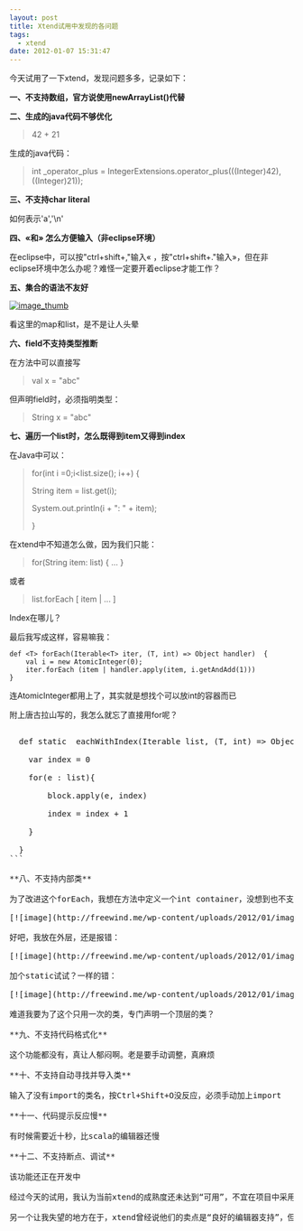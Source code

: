 ```yaml
---
layout: post
title: Xtend试用中发现的各问题
tags:
  - xtend
date: 2012-01-07 15:31:47
---
```


今天试用了一下xtend，发现问题多多，记录如下：

**一、不支持数组，官方说使用newArrayList()代替**

**二、生成的java代码不够优化**

> 42 + 21

生成的java代码：

> int _operator_plus = IntegerExtensions.operator_plus(((Integer)42), ((Integer)21));

**三、不支持char literal**

如何表示'a','\n'

**四、«和» 怎么方便输入（非eclipse环境）**

在eclipse中，可以按"ctrl+shift+,"输入« ，按"ctrl+shift+."输入»，但在非eclipse环境中怎么办呢？难怪一定要开着eclipse才能工作？

**五、集合的语法不友好**

[![image_thumb](http://freewind.me/wp-content/uploads/2012/01/image_thumb_thumb.png "image_thumb")](http://freewind.me/wp-content/uploads/2012/01/image_thumb7.png)

看这里的map和list，是不是让人头晕

**六、field不支持类型推断**

在方法中可以直接写

> val x = "abc"

但声明field时，必须指明类型：

> <font style="background-color: #ffffff">String x = "abc"</font>

**七、遍历一个list时，怎么既得到item又得到index**

在Java中可以：

> <font style="background-color: #ffffff">for(int i =0;i<list.size(); i++) {</font>
> 
> <font style="background-color: #ffffff">String item = list.get(i);</font>
> 
> <font style="background-color: #ffffff">System.out.println(i + ": " + item);</font>
> 
> <font style="background-color: #ffffff">}</font>

在xtend中不知道怎么做，因为我们只能：

> for(String item: list) { ... }

或者

> list.forEach [ item | ... ]

Index在哪儿？

最后我写成这样，容易嘛我：

    def <T> forEach(Iterable<T> iter, (T, int) => Object handler)  {    
        val i = new AtomicInteger(0);     
        iter.forEach (item | handler.apply(item, i.getAndAdd(1)))     
    }

连AtomicInteger都用上了，其实就是想找个可以放int的容器而已

附上唐古拉山写的，我怎么就忘了直接用for呢？

<pre>

  def static <T> eachWithIndex(Iterable<T> list, (T, int) => Object  block){

    var index = 0

    for(e : list){

        block.apply(e, index) 

        index = index + 1

    }

  }
```

**八、不支持内部类**

为了改进这个forEach，我想在方法中定义一个int container，没想到也不支持：

[![image](http://freewind.me/wp-content/uploads/2012/01/image_thumb8.png "image")](http://freewind.me/wp-content/uploads/2012/01/image7.png)

好吧，我放在外层，还是报错：

[![image](http://freewind.me/wp-content/uploads/2012/01/image_thumb9.png "image")](http://freewind.me/wp-content/uploads/2012/01/image8.png)

加个static试试？一样的错：

[![image](http://freewind.me/wp-content/uploads/2012/01/image_thumb10.png "image")](http://freewind.me/wp-content/uploads/2012/01/image9.png)

难道我要为了这个只用一次的类，专门声明一个顶层的类？

**九、不支持代码格式化**

这个功能都没有，真让人郁闷啊。老是要手动调整，真麻烦

**十、不支持自动寻找并导入类**

输入了没有import的类名，按Ctrl+Shift+O没反应，必须手动加上import

**十一、代码提示反应慢**

有时候需要近十秒，比scala的编辑器还慢

**十二、不支持断点、调试**

该功能还正在开发中

经过今天的试用，我认为当前xtend的成熟度还未达到“可用”，不宜在项目中采用。不论是编辑器的支持，还是语言本身的特性，都还有很多需要完善的地方。但对于它已经提出的各种特性，以及直接转换为java源文件的做法，我觉得还是很不错的，但还需要时间。一个成熟好用的语言，果然是得靠时间堆出来。Xtend与scala相比，还差很远。

另一个让我失望的地方在于，xtend曾经说他们的卖点是“良好的编辑器支持”，但是实际上还差很远，不说跟java比，连scala都比不过。